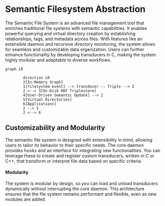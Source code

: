 # Semantic Filesystem Abstraction

The Semantic File System is an advanced file management tool that enriches traditional file systems with semantic capabilities. It enables powerful querying and virtual directory creation by establishing relationships, tags, and metadata across files. With features like an extensible daemon and recursive directory monitoring, the system allows for seamless and customizable data organization. Users can further enhance functionality by developing transducers in C, making the system highly modular and adaptable to diverse workflows.

```mermaid
graph LR
 
        direction LR
        2[In-Memory Graph]
        1[filesystem event] --> transducer -- Triple --> 2
        2 <--> 3[On-Disk RDF Triplestore]
        4[User-Driven Semantic Update] --> 2
        5[Virtual Directories]
        6[Applications]
        2 --> 5
        2 <--> 6

```


## Customizability and Modularity

The semantic file system is designed with extensibility in mind, allowing users to tailor its behavior to their specific needs. The core daemon provides hooks and an interface for integrating new functionalities. You can leverage these to create and register custom transducers, written in C or C++, that transform or interpret file data based on specific criteria.

#### Modularity

The system is modular by design, so you can load and unload transducers dynamically without interrupting the core daemon. This architecture ensures that the file system remains performant and flexible, even as new modules are added.

